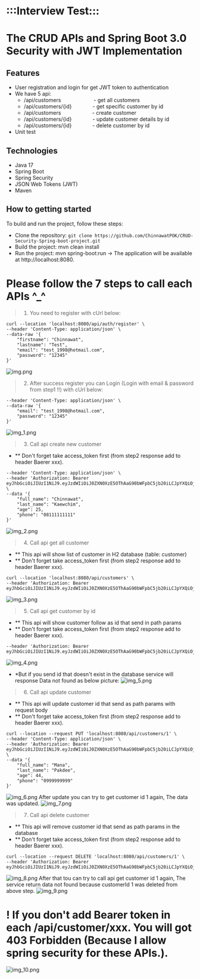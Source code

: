 # :::Interview Test::: 
# The CRUD APIs and Spring Boot 3.0 Security with JWT Implementation



## Features
* User registration and login for get JWT token to authentication
* We have 5 api:
  * /api/customers           - get all customers
  * /api/customers/{id}    - get specific customer by id
  * /api/customers      - create customer
  * /api/customers/{id}    - update customer details by id
  * /api/customers/{id}         - delete customer by id
* Unit test


## Technologies
* Java 17
* Spring Boot
* Spring Security
* JSON Web Tokens (JWT)
* Maven
 
## How to getting started
To build and run the project, follow these steps:

* Clone the repository: `git clone https://github.com/ChinnawatPOK/CRUD-Security-Spring-boot-project.git`
* Build the project: mvn clean install
* Run the project: mvn spring-boot:run
-> The application will be available at http://localhost:8080.

# Please follow the 7 steps to call each APIs ^_^
> 1. You need to register with cUrl below:
```
curl --location 'localhost:8080/api/auth/register' \
--header 'Content-Type: application/json' \
--data-raw '{
    "firstname": "Chinnawat",
    "lastname": "Test",
    "email": "test_1998@hotmail.com",
    "password": "12345"
}'
```

![img.png](img.png)

>2. After success register you can Login (Login with email & password from step1 !!) with cUrl below:
```curl --location 'localhost:8080/api/auth/authenticate' \
--header 'Content-Type: application/json' \
--data-raw '{
    "email": "test_1998@hotmail.com",
    "password": "12345"
}'
```
![img_1.png](img_1.png)

>3. Call api create new customer
* ** Don't forget take access_token first (from step2 response add to header Baerer xxx).
```curl --location 'localhost:8080/api/customers' \
--header 'Content-Type: application/json' \
--header 'Authorization: Bearer eyJhbGciOiJIUzI1NiJ9.eyJzdWIiOiJ0ZXN0XzE5OThAaG90bWFpbC5jb20iLCJpYXQiOjE3MTg2OTk1NTAsImV4cCI6MTcxODc4NTk1MH0.yw60XUkpMSqrfzuXabhgWWfxOtpoTK39bqX0L3xZUT8' \
--data '{
    "full_name": "Chinnawat",
    "last_name": "Kaewchim",
    "age": 25,
    "phone": "08111111111"
}'
```
![img_2.png](img_2.png)

> 4. Call api get all customer
* ** This api will show list of customer in H2 database (table: customer)
* ** Don't forget take access_token first (from step2 response add to header Baerer xxx).
```
curl --location 'localhost:8080/api/customers' \
--header 'Authorization: Bearer eyJhbGciOiJIUzI1NiJ9.eyJzdWIiOiJ0ZXN0XzE5OThAaG90bWFpbC5jb20iLCJpYXQiOjE3MTg2OTk1NTAsImV4cCI6MTcxODc4NTk1MH0.yw60XUkpMSqrfzuXabhgWWfxOtpoTK39bqX0L3xZUT8'
```
![img_3.png](img_3.png)

> 5. Call api get customer by id
* ** This api will show customer follow as id that send in path params
* ** Don't forget take access_token first (from step2 response add to header Baerer xxx).
```curl --location 'localhost:8080/api/customers/1' \
--header 'Authorization: Bearer eyJhbGciOiJIUzI1NiJ9.eyJzdWIiOiJ0ZXN0XzE5OThAaG90bWFpbC5jb20iLCJpYXQiOjE3MTg2OTk1NTAsImV4cCI6MTcxODc4NTk1MH0.yw60XUkpMSqrfzuXabhgWWfxOtpoTK39bqX0L3xZUT8'
```
![img_4.png](img_4.png)
* *But if you send id that doesn't exist in the database service will response Data not found as below picture:
![img_5.png](img_5.png)

> 6. Call api update customer
* ** This api will update customer id that send as path params with request body
* ** Don't forget take access_token first (from step2 response add to header Baerer xxx).
```
curl --location --request PUT 'localhost:8080/api/customers/1' \
--header 'Content-Type: application/json' \
--header 'Authorization: Bearer eyJhbGciOiJIUzI1NiJ9.eyJzdWIiOiJ0ZXN0XzE5OThAaG90bWFpbC5jb20iLCJpYXQiOjE3MTg2OTk1NTAsImV4cCI6MTcxODc4NTk1MH0.yw60XUkpMSqrfzuXabhgWWfxOtpoTK39bqX0L3xZUT8' \
--data '{
    "full_name": "Mana",
    "last_name": "Pakdee",
    "age": 44,
    "phone": "0999999999"
}'
```
![img_6.png](img_6.png)
After update you can try to get customer id 1 again, The data was updated.
![img_7.png](img_7.png)

> 7. Call api delete customer
* ** This api will remove customer id that send as path params in the database
* ** Don't forget take access_token first (from step2 response add to header Baerer xxx).
```
curl --location --request DELETE 'localhost:8080/api/customers/1' \
--header 'Authorization: Bearer eyJhbGciOiJIUzI1NiJ9.eyJzdWIiOiJ0ZXN0XzE5OThAaG90bWFpbC5jb20iLCJpYXQiOjE3MTg2OTk1NTAsImV4cCI6MTcxODc4NTk1MH0.yw60XUkpMSqrfzuXabhgWWfxOtpoTK39bqX0L3xZUT8'
```
![img_8.png](img_8.png)
After that tou can try to call api get customer id 1 again, The service return data not found because customerId 1 was deleted from above step.
![img_9.png](img_9.png)

# ! If you don't add Bearer token in each /api/customer/xxx. You will got 403 Forbidden (Because I allow spring security for these APIs.).
![img_10.png](img_10.png)


